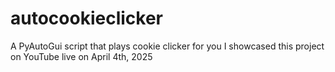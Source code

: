 # autocookieclicker
A PyAutoGui script that plays cookie clicker for you
I showcased this project on YouTube live on April 4th, 2025